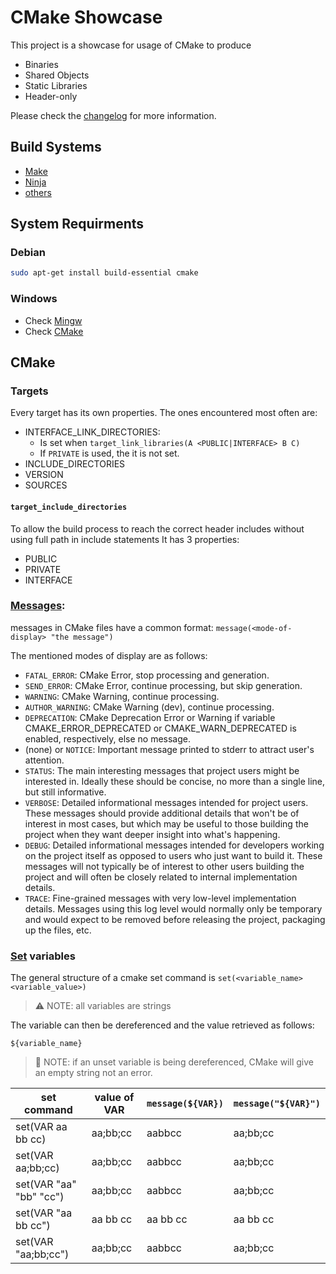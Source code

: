 # CMake Showcase

This project is a showcase for usage of CMake to produce
* Binaries
* Shared Objects
* Static Libraries
* Header-only

Please check the [changelog](CHANGELOG.md) for more information.

## Build Systems

- [Make](https://www.gnu.org/software/make/)
- [Ninja](https://ninja-build.org/)
- [others](https://alternativeto.net/software/ninja-build/)


## System Requirments

### Debian

```bash
sudo apt-get install build-essential cmake
```

### Windows

- Check [Mingw](http://mingw-w64.org/doku.php)
- Check [CMake](https://cmake.org/download/)

## CMake

### Targets

Every target has its own properties. The ones encountered most often are:

- INTERFACE_LINK_DIRECTORIES:
    - Is set when `target_link_libraries(A <PUBLIC|INTERFACE> B C)`
    - If `PRIVATE` is used, the it is not set.
- INCLUDE_DIRECTORIES
- VERSION
- SOURCES

#### `target_include_directories`

To allow the build process to reach the correct header includes without using full path in include statements
It has 3 properties:

- PUBLIC
- PRIVATE
- INTERFACE

### [Messages](https://cmake.org/cmake/help/latest/command/message.html?highlight=message):

messages in CMake files have a common format: `message(<mode-of-display> "the message")`

The mentioned modes of display are as follows:

- `FATAL_ERROR`: CMake Error, stop processing and generation.
- `SEND_ERROR`: CMake Error, continue processing, but skip generation.
- `WARNING`: CMake Warning, continue processing.
- `AUTHOR_WARNING`: CMake Warning (dev), continue processing.
- `DEPRECATION`: CMake Deprecation Error or Warning if variable CMAKE_ERROR_DEPRECATED or CMAKE_WARN_DEPRECATED is enabled,
respectively, else no message.
- (none) or `NOTICE`: Important message printed to stderr to attract user's attention.
- `STATUS`: The main interesting messages that project users might be interested in. Ideally these should be concise, no
more than a single line, but still informative.
- `VERBOSE`: Detailed informational messages intended for project users. These messages should provide additional details
that won't be of interest in most cases, but which may be useful to those building the project when they want
deeper insight into what's happening.
- `DEBUG`: Detailed informational messages intended for developers working on the project itself as opposed to users who
just want to build it. These messages will not typically be of interest to other users building the project
and will often be closely related to internal implementation details.
- `TRACE`: Fine-grained messages with very low-level implementation details. Messages using this log level would normally
only be temporary and would expect to be removed before releasing the project, packaging up the files, etc.

### [Set]() variables

The general structure of a cmake set command is 
`set(<variable_name> <variable_value>)`

> ⚠ NOTE: all variables are strings

The variable can then be dereferenced and the value retrieved as follows:

`${variable_name}`

> 🔴 NOTE: if an unset variable is being dereferenced, CMake will give an empty string not an error.

| set command | value of VAR | `message(${VAR})` | `message("${VAR}")` |
|---|---|---|---|
| set(VAR aa bb cc) | aa;bb;cc | aabbcc | aa;bb;cc |
| set(VAR aa;bb;cc) | aa;bb;cc | aabbcc | aa;bb;cc |
| set(VAR "aa" "bb" "cc") | aa;bb;cc | aabbcc | aa;bb;cc |
| set(VAR "aa bb cc") | aa bb cc | aa bb cc | aa bb cc |
| set(VAR "aa;bb;cc") | aa;bb;cc | aabbcc | aa;bb;cc |